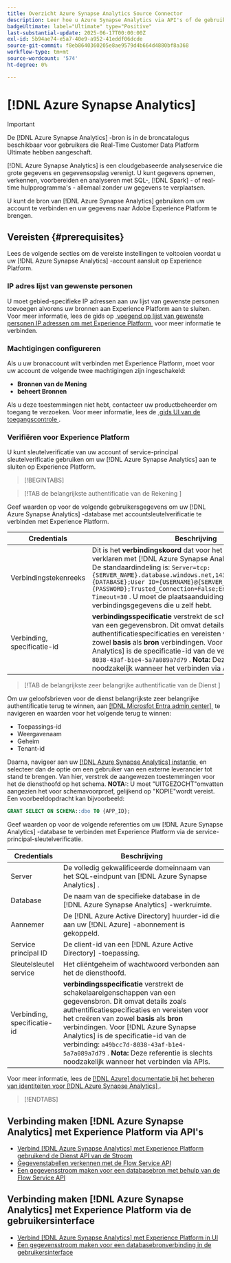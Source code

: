 ```yaml
---
title: Overzicht Azure Synapse Analytics Source Connector
description: Leer hoe u Azure Synapse Analytics via API's of de gebruikersinterface kunt verbinden met Adobe Experience Platform.
badgeUltimate: label="Ultimate" type="Positive"
last-substantial-update: 2025-06-17T00:00:00Z
exl-id: 5b94ae74-e5a7-40e9-a952-41eddf06dcde
source-git-commit: f8eb8640360205e8ae9579d4b664d4880bf8a368
workflow-type: tm+mt
source-wordcount: '574'
ht-degree: 0%

---
```


# [!DNL Azure Synapse Analytics]

>[!IMPORTANT]
>
>De [!DNL Azure Synapse Analytics] -bron is in de broncatalogus beschikbaar voor gebruikers die Real-Time Customer Data Platform Ultimate hebben aangeschaft.

[!DNL Azure Synapse Analytics] is een cloudgebaseerde analyseservice die grote gegevens en gegevensopslag verenigt. U kunt gegevens opnemen, verkennen, voorbereiden en analyseren met SQL-, [!DNL Spark] - of real-time hulpprogramma&#39;s - allemaal zonder uw gegevens te verplaatsen.

U kunt de bron van [!DNL Azure Synapse Analytics] gebruiken om uw account te verbinden en uw gegevens naar Adobe Experience Platform te brengen.

## Vereisten {#prerequisites}

Lees de volgende secties om de vereiste instellingen te voltooien voordat u uw [!DNL Azure Synapse Analytics] -account aansluit op Experience Platform.

### IP adres lijst van gewenste personen

U moet gebied-specifieke IP adressen aan uw lijst van gewenste personen toevoegen alvorens uw bronnen aan Experience Platform aan te sluiten. Voor meer informatie, lees de gids op [&#x200B; voegend op lijst van gewenste personen IP adressen om met Experience Platform &#x200B;](../../ip-address-allow-list.md) voor meer informatie te verbinden.

### Machtigingen configureren

Als u uw bronaccount wilt verbinden met Experience Platform, moet voor uw account de volgende twee machtigingen zijn ingeschakeld:

* **Bronnen van de Mening**
* **beheert Bronnen**

Als u deze toestemmingen niet hebt, contacteer uw productbeheerder om toegang te verzoeken. Voor meer informatie, lees de [&#x200B; gids UI van de toegangscontrole &#x200B;](../../../access-control/ui/overview.md).

### Verifiëren voor Experience Platform

U kunt sleutelverificatie van uw account of service-principal sleutelverificatie gebruiken om uw [!DNL Azure Synapse Analytics] aan te sluiten op Experience Platform.

>[!BEGINTABS]

>[!TAB  de belangrijkste authentificatie van de Rekening ]

Geef waarden op voor de volgende gebruikersgegevens om uw [!DNL Azure Synapse Analytics] -database met accountsleutelverificatie te verbinden met Experience Platform.

| Credentials | Beschrijving |
| --- | --- |
| Verbindingstekenreeks | Dit is het **verbindingskoord** dat voor het voor authentiek verklaren met [!DNL Azure Synapse Analytics] wordt gebruikt. De standaardindeling is: `Server=tcp:{SERVER_NAME}.database.windows.net,1433;Database={DATABASE};User ID={USERNAME}@{SERVER_NAME};Password={PASSWORD};Trusted_Connection=False;Encrypt=True;Connection Timeout=30` . U moet de plaatsaanduidingen vervangen door de verbindingsgegevens die u zelf hebt. |
| Verbinding, specificatie-id | **verbindingsspecificatie** verstrekt de schakelaareigenschappen van een gegevensbron. Dit omvat details zoals authentificatiespecificaties en vereisten voor het creëren van zowel **basis** als **bron** verbindingen. Voor [!DNL Azure Synapse Analytics] is de specificatie-id van de verbinding: `a49bcc7d-8038-43af-b1e4-5a7a089a7d79` . **Nota:** Deze referentie is slechts noodzakelijk wanneer het verbinden via APIs. |

>[!TAB  de belangrijkste zeer belangrijke authentificatie van de Dienst ]

Om uw geloofsbrieven voor de dienst belangrijkste zeer belangrijke authentificatie terug te winnen, aan [[!DNL Microsfot Entra admin center] &#x200B;](https://entra.microsoft.com/#home) te navigeren en waarden voor het volgende terug te winnen:

* Toepassings-id
* Weergavenaam
* Geheim
* Tenant-id

Daarna, navigeer aan uw [[!DNL Azure Synapse Analytics]  instantie &#x200B;](https://azure.microsoft.com/en-ca/products/synapse-analytics) en selecteer dan de optie om een gebruiker van een externe leverancier tot stand te brengen. Van hier, verstrek de aangewezen toestemmingen voor het de diensthoofd op het schema. **NOTA:**: U moet &quot;UITGEZOCHT&quot;omvatten aangezien het voor schemavoorproef, gelijkend op &quot;KOPIE&quot;wordt vereist. Een voorbeeldopdracht kan bijvoorbeeld:

```SQL
GRANT SELECT ON SCHEMA::dbo TO {APP_ID};
```

Geef waarden op voor de volgende referenties om uw [!DNL Azure Synapse Analytics] -database te verbinden met Experience Platform via de service-principal-sleutelverificatie.

| Credentials | Beschrijving |
| --- | --- |
| Server | De volledig gekwalificeerde domeinnaam van het SQL-eindpunt van [!DNL Azure Synapse Analytics] . |
| Database | De naam van de specifieke database in de [!DNL Azure Synapse Analytics] -werkruimte. |
| Aannemer | De [!DNL Azure Active Directory] huurder-id die aan uw [!DNL Azure] -abonnement is gekoppeld. |
| Service principal ID | De client-id van een [!DNL Azure Active Directory] -toepassing. |
| Sleutelsleutel service | Het cliëntgeheim of wachtwoord verbonden aan het de diensthoofd. |
| Verbinding, specificatie-id | **verbindingsspecificatie** verstrekt de schakelaareigenschappen van een gegevensbron. Dit omvat details zoals authentificatiespecificaties en vereisten voor het creëren van zowel **basis** als **bron** verbindingen. Voor [!DNL Azure Synapse Analytics] is de specificatie-id van de verbinding: `a49bcc7d-8038-43af-b1e4-5a7a089a7d79` . **Nota:** Deze referentie is slechts noodzakelijk wanneer het verbinden via APIs. |

Voor meer informatie, lees de [[!DNL Azure]  documentatie bij het beheren van identiteiten voor  [!DNL Azure Synapse Analytics] &#x200B;](https://learn.microsoft.com/en-us/azure/synapse-analytics/synapse-service-identity).

>[!ENDTABS]

## Verbinding maken [!DNL Azure Synapse Analytics] met Experience Platform via API&#39;s

* [Verbind  [!DNL Azure Synapse Analytics]  met Experience Platform gebruikend de Dienst API van de Stroom](../../tutorials/api/create/databases/synapse-analytics.md)
* [Gegevenstabellen verkennen met de Flow Service API](../../tutorials/api/explore/tabular.md)
* [Een gegevensstroom maken voor een databasebron met behulp van de Flow Service API](../../tutorials/api/collect/database-nosql.md)

## Verbinding maken [!DNL Azure Synapse Analytics] met Experience Platform via de gebruikersinterface

* [Verbind  [!DNL Azure Synapse Analytics]  met Experience Platform in UI](../../tutorials/ui/create/databases/synapse-analytics.md)
* [Een gegevensstroom maken voor een databasebronverbinding in de gebruikersinterface](../../tutorials/ui/dataflow/databases.md)

